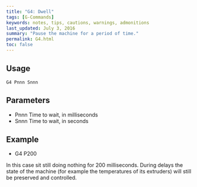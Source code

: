 ```yaml
---
title: "G4: Dwell" 
tags: [G-Commands]
keywords: notes, tips, cautions, warnings, admonitions
last_updated: July 3, 2016
summary: "Pause the machine for a period of time."
permalink: G4.html
toc: false
---
```


## Usage ##

```
G4 Pnnn Snnn
```

## Parameters ##

+ Pnnn Time to wait, in milliseconds
+ Snnn Time to wait, in seconds

## Example ##

+ G4 P200

In this case sit still doing nothing for 200 milliseconds. During delays the state of the machine (for example the temperatures of its extruders) will still be preserved and controlled.

